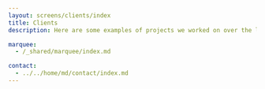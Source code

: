 ```yaml
---
layout: screens/clients/index
title: Clients
description: Here are some examples of projects we worked on over the last few months. This will help you understand our work principles, and how we can change your futures.

marquee:
  - /_shared/marquee/index.md

contact:
  - ../../home/md/contact/index.md
---
```

